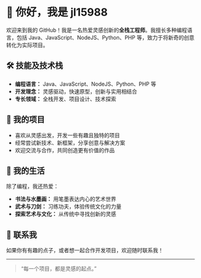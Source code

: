 # 👋 你好，我是 jl15988

欢迎来到我的 GitHub！我是一名热爱灵感创新的**全栈工程师**。我擅长多种编程语言，包括 Java、JavaScript、NodeJS、Python、PHP 等，致力于将新奇的创意转化为实际项目。

## 🛠️ 技能及技术栈
- **编程语言：** Java、JavaScript、NodeJS、Python、PHP 等
- **开发理念：** 灵感驱动，快速原型，创新与实用相结合
- **专长领域：** 全栈开发、项目设计、技术探索

## 🌟 我的项目
- 喜欢从灵感出发，开发一些有趣且独特的项目
- 经常尝试新技术、新框架，分享创意与解决方案
- 欢迎交流与合作，共同创造更有价值的作品

## 🎨 我的生活
除了编程，我还热爱：
- **书法与水墨画：** 用笔墨表达内心的艺术世界
- **武术与刀剑：** 习练功夫，体验传统文化的力量
- **探索艺术与文化：** 从传统中寻找创新的灵感

## 📌 联系我
如果你有有趣的点子，或者想一起合作开发项目，欢迎随时联系我！

---

> “每一个项目，都是灵感的起点。”
